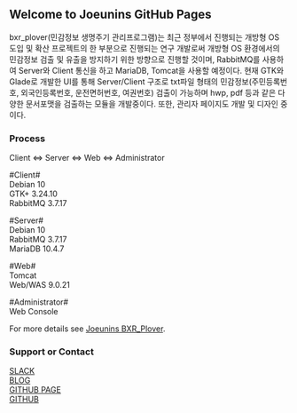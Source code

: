 ## Welcome to Joeunins GitHub Pages

bxr_plover(민감정보 생명주기 관리프로그램)는 최근 정부에서 진행되는 개방형 OS 도입 및 확산 프로젝트의 한 부분으로 진행되는 연구 개발로써 개방형 OS 환경에서의 민감정보 검출 및 유출을 방지하기 위한 방향으로 진행할 것이며, RabbitMQ를 사용하여 Server와 Client 통신을 하고 MariaDB, Tomcat을 사용할 예정이다. 현재 GTK와 Glade로 개발한 UI를 통해 Server/Client 구조로 txt파일 형태의 민감정보(주민등록번호, 외국인등록번호, 운전면허번호, 여권번호) 검출이 가능하며 hwp, pdf 등과 같은 다양한 문서포맷을 검출하는 모듈을 개발중이다. 또한, 관리자 페이지도 개발 및 디자인 중이다.

### Process

Client <=> Server <=> Web <=> Administrator<br>

#Client#<br>
Debian 10<br>
GTK+ 3.24.10<br>
RabbitMQ 3.7.17<br>

#Server#<br>
Debian 10<br>
RabbitMQ 3.7.17<br>
MariaDB 10.4.7<br>

#Web#<br>
Tomcat<br>
Web/WAS 9.0.21<br>

#Administrator#<br>
Web Console<br>

For more details see [Joeunins BXR_Plover](https://github.com/joeuninsrnd/bxr_plover).<br>

### Support or Contact

[SLACK](https://joeunins.slack.com)<br>
[BLOG](https://joeuninsrnd.tistory.com)<br>
[GITHUB PAGE](https://joeuninsrnd.github.io)<br>
[GITHUB](https://github.com/joeuninsrnd/bxr_plover/blob/master/CONTRIBUTING.md)<br>